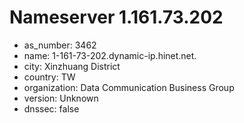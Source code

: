 # Nameserver 1.161.73.202

* as_number: 3462
* name: 1-161-73-202.dynamic-ip.hinet.net.
* city: Xinzhuang District
* country: TW
* organization: Data Communication Business Group
* version: Unknown
* dnssec: false
